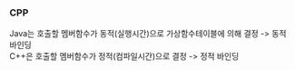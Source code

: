 ### CPP

Java는 호출할 멤버함수가 동적(실행시간)으로 가상함수테이블에 의해 결정 -> 동적 바인딩</br>
C++은 호출할 멤버함수가 정적(컴파일시간)으로 결정 -> 정적 바인딩
